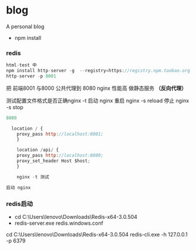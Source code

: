 # blog
A personal blog
- npm install 
### redis

```js
html-test 中 
npm install http-server -g  --registry=https://registry.npm.taobao.org
http-server -p 8001

```
把 前端8001 与8000 公共代理到 8080  nginx 性能高 做静态服务 **（反向代理）**

测试配置文件格式是否正确nginx -t
启动 nginx  重启 nginx -s reload
停止 nginx -s stop


```js
8080 

  location / {
	proxy_pass http://localhost:8001;
	}

	location /api/ {
	proxy_pass http://localhost:8000;
	proxy_set_header Host $host;  
	} 

    nginx -t 测试

启动 nginx 
```

### redis启动
- cd C:\Users\lenovo\Downloads\Redis-x64-3.0.504
- redis-server.exe redis.windows.conf

<!-- 另起cmd -->
cd C:\Users\lenovo\Downloads\Redis-x64-3.0.504
redis-cli.exe -h 127.0.0.1 -p 6379
